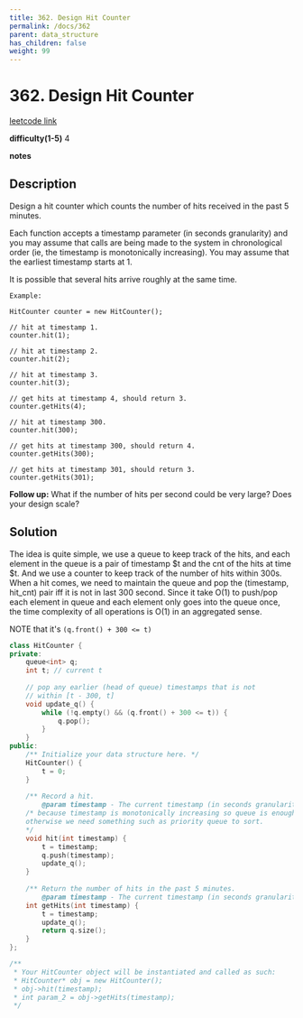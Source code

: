 ```yaml
---
title: 362. Design Hit Counter
permalink: /docs/362
parent: data_structure
has_children: false
weight: 99
---
```

# 362. Design Hit Counter
[leetcode link](https://leetcode.com/problems/design-hit-counter/)

**difficulty(1-5)** 
4

**notes**   


## Description
Design a hit counter which counts the number of hits received in the past 5 minutes.

Each function accepts a timestamp parameter (in seconds granularity) and you may assume that calls are being made to the system in chronological order (ie, the timestamp is monotonically increasing). You may assume that the earliest timestamp starts at 1.

It is possible that several hits arrive roughly at the same time.
```
Example:

HitCounter counter = new HitCounter();

// hit at timestamp 1.
counter.hit(1);

// hit at timestamp 2.
counter.hit(2);

// hit at timestamp 3.
counter.hit(3);

// get hits at timestamp 4, should return 3.
counter.getHits(4);

// hit at timestamp 300.
counter.hit(300);

// get hits at timestamp 300, should return 4.
counter.getHits(300);

// get hits at timestamp 301, should return 3.
counter.getHits(301); 
```

**Follow up:**
What if the number of hits per second could be very large? Does your design scale?

## Solution

The idea is quite simple, we use a queue to keep track of the hits, and each element in the queue is a pair of timestamp $t and the cnt of the hits at time $t. And we use a counter to keep track of the number of hits within 300s.
When a hit comes, we need to maintain the queue and pop the (timestamp, hit_cnt) pair iff it is not in last 300 second.
Since it take O(1) to push/pop each element in queue and each element only goes into the queue once, the time complexity of all operations is O(1) in an aggregated sense.

NOTE that it's `(q.front() + 300 <= t)`

```c++
class HitCounter {
private:
    queue<int> q;
    int t; // current t
    
    // pop any earlier (head of queue) timestamps that is not
    // within [t - 300, t]
    void update_q() {
        while (!q.empty() && (q.front() + 300 <= t)) {
            q.pop();
        }
    }
public:
    /** Initialize your data structure here. */
    HitCounter() {
        t = 0;
    }
    
    /** Record a hit.
        @param timestamp - The current timestamp (in seconds granularity). */
    /* because timestamp is monotonically increasing so queue is enough.
    otherwise we need something such as priority queue to sort.
    */
    void hit(int timestamp) {
        t = timestamp;
        q.push(timestamp);
        update_q();        
    }
    
    /** Return the number of hits in the past 5 minutes.
        @param timestamp - The current timestamp (in seconds granularity). */
    int getHits(int timestamp) {
        t = timestamp;
        update_q();
        return q.size();
    }
};

/**
 * Your HitCounter object will be instantiated and called as such:
 * HitCounter* obj = new HitCounter();
 * obj->hit(timestamp);
 * int param_2 = obj->getHits(timestamp);
 */
```

<!-- 
Default label
{: .label }

Blue label
{: .label .label-blue }

Stable
{: .label .label-green }

New release
{: .label .label-purple }

Coming soon
{: .label .label-yellow }

Deprecated
{: .label .label-red } -->
